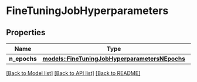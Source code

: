 # FineTuningJobHyperparameters

## Properties

Name | Type | Description | Notes
------------ | ------------- | ------------- | -------------
**n_epochs** | [**models::FineTuningJobHyperparametersNEpochs**](FineTuningJob_hyperparameters_n_epochs.md) |  | 

[[Back to Model list]](../README.md#documentation-for-models) [[Back to API list]](../README.md#documentation-for-api-endpoints) [[Back to README]](../README.md)


